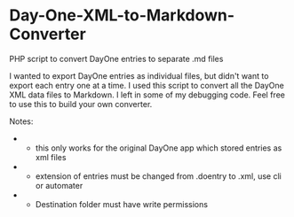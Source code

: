 # Day-One-XML-to-Markdown-Converter
PHP script to convert DayOne entries to separate .md files

I wanted to export DayOne entries as individual files, but didn't want to export each entry one at a time. I used this script to convert all the DayOne XML data files to Markdown. I left in some of my debugging code. Feel free to use this to build your own converter.

 Notes:
 * 	- this only works for the original DayOne app which stored entries as xml files
 * 	- extension of entries must be changed from .doentry to .xml, use cli or automater
 * 	- Destination folder  must have write permissions
